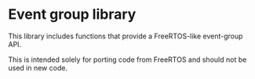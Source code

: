 Event group library
===================

This library includes functions that provide a FreeRTOS-like event-group API.

This is intended solely for porting code from FreeRTOS and should not be used in new code.

